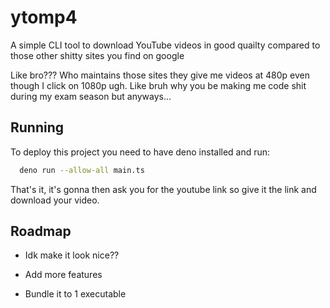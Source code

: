 
# ytomp4

A simple CLI tool to download YouTube videos in good quailty compared to those other shitty sites you find on google

Like bro??? Who maintains those sites they give me videos at 480p even though I click on 1080p ugh. Like bruh why you be making me code shit during my exam season but anyways...





## Running

To deploy this project you need to have deno installed and run:

```bash
  deno run --allow-all main.ts
```

That's it, it's gonna then ask you for the youtube link so give it the link and download your video. 
## Roadmap

- Idk make it look nice??

- Add more features

- Bundle it to 1 executable

